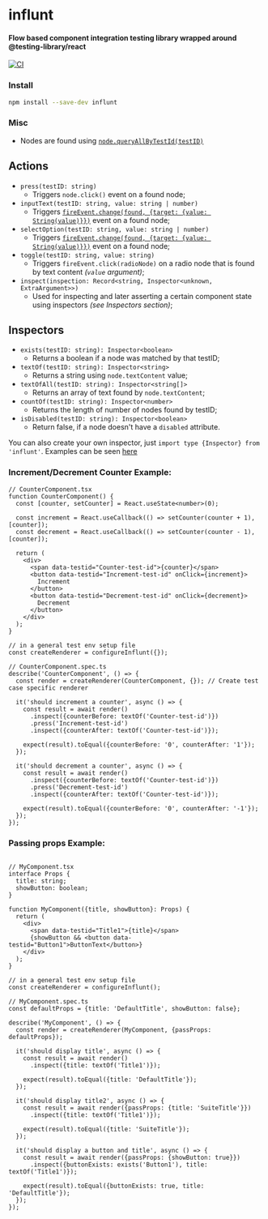 # influnt

#### Flow based component integration testing library wrapped around @testing-library/react


[![CI](https://github.com/Effanuel/influnt/actions/workflows/node.js.yml/badge.svg?branch=master)](https://github.com/Effanuel/influnt/actions/workflows/node.js.yml)


### Install
```sh
npm install --save-dev influnt
```


### Misc
* Nodes are found using [`node.queryAllByTestId(testID)`](https://testing-library.com/docs/queries/about#types-of-queries)

## Actions

* `press(testID: string)`
   * Triggers `node.click()` event on a found node;
* `inputText(testID: string, value: string | number)`
   * Triggers [`fireEvent.change(found, {target: {value: String(value)}})`](https://github.com/testing-library/dom-testing-library/blob/main/src/event-map.js#L59) event on a found node;
* `selectOption(testID: string, value: string | number)`
   * Triggers [`fireEvent.change(found, {target: {value: String(value)}})`](https://github.com/testing-library/dom-testing-library/blob/main/src/event-map.js#L59) event on a found node;
* `toggle(testID: string, value: string)`
   * Triggers `fireEvent.click(radioNode)` on a radio node that is found by text content *(`value` argument)*;
* `inspect(inspection: Record<string, Inspector<unknown, ExtraArgument>>)`
   *  Used for inspecting and later asserting a certain component state using inspectors *(see Inspectors section)*;

## Inspectors

* `exists(testID: string): Inspector<boolean>`
   * Returns a boolean if a node was matched by that testID;
* `textOf(testID: string): Inspector<string>`
   * Returns a string using `node.textContent` value;
* `textOfAll(testID: string): Inspector<string[]>`
   * Returns an array of text found by `node.textContent`;
* `countOf(testID: string): Inspector<number>`
   * Returns the length of number of nodes found by testID;
* `isDisabled(testID: string): Inspector<boolean>`
   * Return false, if a node doesn't have a `disabled` attribute.

You can also create your own inspector, just `import type {Inspector} from 'influnt'`. Examples can be seen [here](https://github.com/Effanuel/influnt/blob/master/src/inspectors.ts)

### Increment/Decrement Counter Example:
```tsx
// CounterComponent.tsx
function CounterComponent() {
  const [counter, setCounter] = React.useState<number>(0);

  const increment = React.useCallback(() => setCounter(counter + 1), [counter]);
  const decrement = React.useCallback(() => setCounter(counter - 1), [counter]);

  return (
    <div>
      <span data-testid="Counter-test-id">{counter}</span>
      <button data-testid="Increment-test-id" onClick={increment}>
        Increment
      </button>
      <button data-testid="Decrement-test-id" onClick={decrement}>
        Decrement
      </button>
    </div>
  );
}

// in a general test env setup file
const createRenderer = configureInflunt({});

// CounterComponent.spec.ts
describe('CounterComponent', () => {
  const render = createRenderer(CounterComponent, {}); // Create test case specific renderer
  
  it('should increment a counter', async () => {
    const result = await render()
      .inspect({counterBefore: textOf('Counter-test-id')})
      .press('Increment-test-id')
      .inspect({counterAfter: textOf('Counter-test-id')});

    expect(result).toEqual({counterBefore: '0', counterAfter: '1'});
  });

  it('should decrement a counter', async () => {
    const result = await render()
      .inspect({counterBefore: textOf('Counter-test-id')})
      .press('Decrement-test-id')
      .inspect({counterAfter: textOf('Counter-test-id')});

    expect(result).toEqual({counterBefore: '0', counterAfter: '-1'});
  });
});

```

### Passing props Example:
```tsx

// MyComponent.tsx
interface Props {
  title: string;
  showButton: boolean;
}

function MyComponent({title, showButton}: Props) {
  return (
    <div>
      <span data-testid="Title1">{title}</span>
      {showButton && <button data-testid="Button1">ButtonText</button>}
    </div>
  );
}

// in a general test env setup file
const createRenderer = configureInflunt();

// MyComponent.spec.ts
const defaultProps = {title: 'DefaultTitle', showButton: false};

describe('MyComponent', () => {
  const render = createRenderer(MyComponent, {passProps: defaultProps});

  it('should display title', async () => {
    const result = await render()
      .inspect({title: textOf('Title1')});
      
    expect(result).toEqual({title: 'DefaultTitle'});
  });

  it('should display title2', async () => {
    const result = await render({passProps: {title: 'SuiteTitle'}})
      .inspect({title: textOf('Title1')});
      
    expect(result).toEqual({title: 'SuiteTitle'});
  });

  it('should display a button and title', async () => {
    const result = await render({passProps: {showButton: true}})
      .inspect({buttonExists: exists('Button1'), title: textOf('Title1')});
      
    expect(result).toEqual({buttonExists: true, title: 'DefaultTitle'});
  });
});

```
